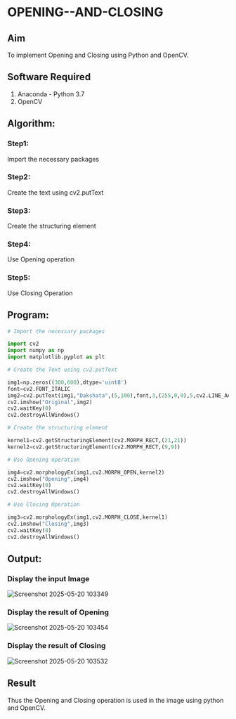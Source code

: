 # OPENING--AND-CLOSING

## Aim
To implement Opening and Closing using Python and OpenCV.

## Software Required
1. Anaconda - Python 3.7
2. OpenCV
   
## Algorithm:
### Step1:
Import the necessary packages

### Step2:
Create the text using cv2.putText

### Step3:
Create the structuring element

### Step4:
Use Opening operation

### Step5:
Use Closing Operation
 
## Program:
``` Python
# Import the necessary packages

import cv2
import numpy as np
import matplotlib.pyplot as plt

# Create the Text using cv2.putText

img1=np.zeros((300,600),dtype='uint8')
font=cv2.FONT_ITALIC
img2=cv2.putText(img1,"Dakshata",(5,100),font,3,(255,0,0),5,cv2.LINE_AA)
cv2.imshow("Original",img2)
cv2.waitKey(0)
cv2.destroyAllWindows()

# Create the structuring element

kernel1=cv2.getStructuringElement(cv2.MORPH_RECT,(21,21))
kernel2=cv2.getStructuringElement(cv2.MORPH_RECT,(9,9))

# Use Opening operation

img4=cv2.morphologyEx(img1,cv2.MORPH_OPEN,kernel2)
cv2.imshow("Opening",img4)
cv2.waitKey(0)
cv2.destroyAllWindows()

# Use Closing Operation

img3=cv2.morphologyEx(img1,cv2.MORPH_CLOSE,kernel1)
cv2.imshow("Closing",img3)
cv2.waitKey(0)
cv2.destroyAllWindows()
```

## Output:

### Display the input Image

![Screenshot 2025-05-20 103349](https://github.com/user-attachments/assets/d7221f65-c499-4eb6-9cc8-dcc1ee7d2957)

### Display the result of Opening

![Screenshot 2025-05-20 103454](https://github.com/user-attachments/assets/70a09454-c018-4e95-add8-628e86fd9731)

### Display the result of Closing

![Screenshot 2025-05-20 103532](https://github.com/user-attachments/assets/732051ee-0fb8-4509-aae2-529a6eb3789a)

## Result
Thus the Opening and Closing operation is used in the image using python and OpenCV.
